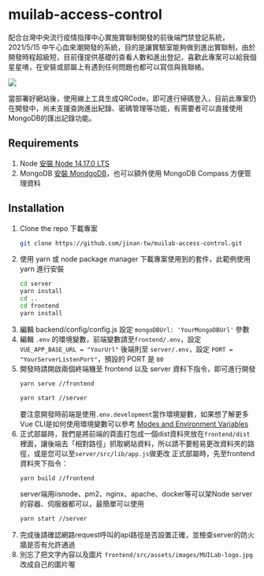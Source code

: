 # muilab-access-control
配合台灣中央流行疫情指揮中心實施實聯制開發的前後端門禁登記系統，2021/5/15 中午心血來潮開發的系統，目的是讓實驗室能夠做到進出實聯制，由於開發時程超級短，目前僅提供基礎的查看人數和進出登記，喜歡此專案可以給我個星星唷，在安裝或部屬上有遇到任何問題也都可以寫信與我聯絡。

![](https://i.imgur.com/MKiz14x.png)

當部署好網站後，使用線上工具生成QRCode，即可進行掃碼登入，目前此專案仍在開發中，尚未支援查詢進出紀錄、密碼管理等功能，有需要者可以直接使用MongoDB的匯出記錄功能。


## Requirements
1. Node [安裝 Node 14.17.0 LTS](https://nodejs.org/en/)
2. MongoDB [安裝 MondgoDB](https://www.mongodb.com/)，也可以額外使用 MongoDB Compass 方便管理資料

## Installation
1. Clone the repo 下載專案
    ```sh
    git clone https://github.com/jinan-tw/muilab-access-control.git
    ```
2. 使用 yarn 或 node package manager 下載專案使用到的套件，此範例使用 yarn 進行安裝
    ```sh
    cd server
    yarn install
    cd ..
    cd frontend
    yarn install
    ```
3. 編輯 backend/config/config.js 設定 `mongoDBUrl: 'YourMongoDBUrl'` 參數
4. 編輯 `.env` 的環境變數，前端變數請至`frontend/.env`，設定`VUE_APP_BASE_URL = "YourUrl"`
    後端則至 `server/.env`，設定 `PORT = "YourServerListenPort"`，預設的 PORT 是 `80`
6. 開發時請開啟兩個終端機至 frontend 以及 server 資料下指令，即可進行開發
    ```sh 
    yarn serve //frontend
    ```
    ```sh
    yarn start //server
    ```
    要注意開發時前端是使用`.env.development`當作環境變數，如果想了解更多Vue CLI是如何使用環境變數可以參考 [Modes and Environment Variables](https://cli.vuejs.org/guide/mode-and-env.html#modes-and-environment-variables) 
7. 正式部屬時，我們是將前端的頁面打包成一個dist資料夾放在`frontend/dist`裡面，讓後端去「相對路徑」抓取網站資料，所以請不要輕易更改資料夾的路徑，或是您可以至`server/src/lib/app.js`做更改
    正式部屬時，先至frontend資料夾下指令：
    ```sh
    yarn build //frontend
    ```
    server端用iisnode、pm2、nginx、apache、docker等可以架Node server的容器、伺服器都可以，最簡單可以使用
    ```sh
    yarn start //server
    ```
9. 完成後請確認網路request呼叫的api路徑是否設置正確，並檢查server的防火牆是否有允許通過
10. 別忘了把文字內容以及圖片 `frontend/src/assets/images/MUILab-logo.jpg` 改成自己的圖片喔
